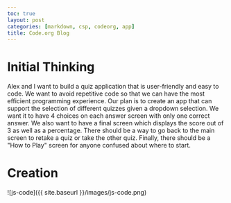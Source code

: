 ```yaml
---
toc: true
layout: post
categories: [markdown, csp, codeorg, app]
title: Code.org Blog
---
```


# Initial Thinking

Alex and I want to build a quiz application that is user-friendly and easy to code. We want to avoid repetitive code so that we can have the most efficient programming experience. Our plan is to create an app that can support the selection of different quizzes given a dropdown selection. We want it to have 4 choices on each answer screen with only one correct answer. We also want to have a final screen which displays the score out of 3 as well as a percentage. There should be a way to go back to the main screen to retake a quiz or take the other quiz. Finally, there should be a "How to Play" screen for anyone confused about where to start.

# Creation

![js-code]({{ site.baseurl }}/images/js-code.png)
